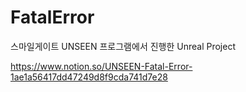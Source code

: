 # FatalError
스마일게이트 UNSEEN 프로그램에서 진행한 Unreal Project

https://www.notion.so/UNSEEN-Fatal-Error-1ae1a56417dd47249d8f9cda741d7e28
